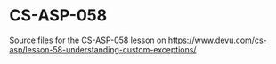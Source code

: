 # CS-ASP-058
Source files for the CS-ASP-058 lesson on https://www.devu.com/cs-asp/lesson-58-understanding-custom-exceptions/
